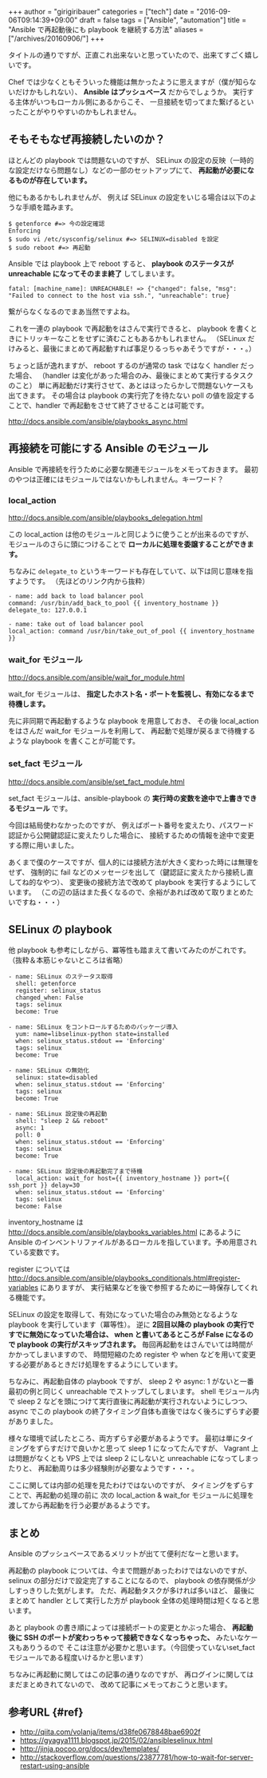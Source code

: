 +++
author = "girigiribauer"
categories = ["tech"]
date = "2016-09-06T09:14:39+09:00"
draft = false
tags = ["Ansible", "automation"]
title = "Ansible で再起動後にも playbook を継続する方法"
aliases = ["/archives/20160906/"]
+++

タイトルの通りですが、正直これ出来ないと思っていたので、出来てすごく嬉しいです。

Chef では少なくともそういった機能は無かったように思えますが（僕が知らないだけかもしれない）、
**Ansible はプッシュベース** だからでしょうか。
実行する主体がいつもローカル側にあるからこそ、
一旦接続を切ってまた繋げるといったことがやりやすいのかもしれません。



## そもそもなぜ再接続したいのか？

ほとんどの playbook では問題ないのですが、
SELinux の設定の反映（一時的な設定だけなら問題なし）などの一部のセットアップにて、
**再起動が必要になるものが存在しています。**

他にもあるかもしれませんが、
例えば SELinux の設定をいじる場合は以下のような手順を踏みます。

	$ getenforce #=> 今の設定確認
	Enforcing
	$ sudo vi /etc/sysconfig/selinux #=> SELINUX=disabled を設定
	$ sudo reboot #=> 再起動

Ansible では playbook 上で reboot すると、
**playbook のステータスが unreachable になってそのまま終了** してしまいます。

	fatal: [machine_name]: UNREACHABLE! => {"changed": false, "msg": "Failed to connect to the host via ssh.", "unreachable": true}

繋がらなくなるのでまあ当然ですよね。

これを一連の playbook で再起動をはさんで実行できると、
playbook を書くときにトリッキーなことをせずに済むこともあるかもしれません。
（SELinux だけみると、最後にまとめて再起動すれば事足りるっちゃあそうですが・・・。）

ちょっと話が逸れますが、 reboot するのが通常の task ではなく handler だった場合、
（handler は変化があった場合のみ、最後にまとめて実行するタスクのこと）
単に再起動だけ実行させて、あとはほったらかしで問題ないケースも出てきます。
その場合は playbook の実行完了を待たない poll の値を設定することで、handler で再起動をさせて終了させることは可能です。

<http://docs.ansible.com/ansible/playbooks_async.html>



## 再接続を可能にする Ansible のモジュール

Ansible で再接続を行うために必要な関連モジュールをメモっておきます。
最初のやつは正確にはモジュールではないかもしれません。キーワード？

### local_action

<http://docs.ansible.com/ansible/playbooks_delegation.html>

この local_action は他のモジュールと同じように使うことが出来るのですが、
モジュールのさらに頭につけることで
**ローカルに処理を委譲することができます。**

ちなみに `delegate_to` というキーワードも存在していて、以下は同じ意味を指すようです。
（先ほどのリンク内から抜粋）

	- name: add back to load balancer pool
	command: /usr/bin/add_back_to_pool {{ inventory_hostname }}
	delegate_to: 127.0.0.1

	- name: take out of load balancer pool
	local_action: command /usr/bin/take_out_of_pool {{ inventory_hostname }}

### wait_for モジュール

<http://docs.ansible.com/ansible/wait_for_module.html>

wait_for モジュールは、 **指定したホスト名・ポートを監視し、有効になるまで待機します。**

先に非同期で再起動するような playbook を用意しておき、
その後 local_action をはさんだ wait_for モジュールを利用して、
再起動で処理が戻るまで待機するような playbook を書くことが可能です。

### set_fact モジュール

<http://docs.ansible.com/ansible/set_fact_module.html>

set_fact モジュールは、ansible-playbook の **実行時の変数を途中で上書きできるモジュール** です。

今回は結局使わなかったのですが、
例えばポート番号を変えたり、パスワード認証から公開鍵認証に変えたりした場合に、
接続するための情報を途中で変更する際に用いました。

あくまで僕のケースですが、個人的には接続方法が大きく変わった時には無理をせず、
強制的に fail などのメッセージを出して（鍵認証に変えたから接続し直してね的なやつ）、
変更後の接続方法で改めて playbook を実行するようにしています。
（この辺の話はまた長くなるので、余裕があれば改めて取りまとめたいですね・・・）



## SELinux の playbook

他 playbook も参考にしながら、冪等性も踏まえて書いてみたのがこれです。
（抜粋＆本筋じゃないところは省略）

	- name: SELinux のステータス取得
	  shell: getenforce
	  register: selinux_status
	  changed_when: False
	  tags: selinux
	  become: True

	- name: SELinux をコントロールするためのパッケージ導入
	  yum: name=libselinux-python state=installed
	  when: selinux_status.stdout == 'Enforcing'
	  tags: selinux
	  become: True

	- name: SELinux の無効化
	  selinux: state=disabled
	  when: selinux_status.stdout == 'Enforcing'
	  tags: selinux
	  become: True

	- name: SELinux 設定後の再起動
	  shell: "sleep 2 && reboot"
	  async: 1
	  poll: 0
	  when: selinux_status.stdout == 'Enforcing'
	  tags: selinux
	  become: True

	- name: SELinux 設定後の再起動完了まで待機
	  local_action: wait_for host={{ inventory_hostname }} port={{ ssh_port }} delay=30
	  when: selinux_status.stdout == 'Enforcing'
	  tags: selinux
	  become: False

inventory_hostname は <http://docs.ansible.com/ansible/playbooks_variables.html> にあるように
Ansible のインベントリファイルがあるローカルを指しています。予め用意されている変数です。

register については
<http://docs.ansible.com/ansible/playbooks_conditionals.html#register-variables> にありますが、
実行結果などを後で参照するために一時保存してくれる機能です。

SELinux の設定を取得して、有効になっていた場合のみ無効となるような playbook を実行しています（冪等性）。
逆に **2回目以降の playbook の実行ですでに無効になっていた場合は、
when と書いてあるところが False になるので playbook の実行がスキップされます。**
毎回再起動をはさんでいては時間がかかってしまいますので、
時間短縮のため register や when などを用いて変更する必要があるときだけ処理をするようにしています。

ちなみに、再起動自体の playbook ですが、
sleep 2 や async: 1 がないと一番最初の例と同じく unreachable でストップしてしまいます。
shell モジュール内で sleep 2 などを頭につけて実行直後に再起動が実行されないようにしつつ、
async でこの playbook の終了タイミング自体も直後ではなく後ろにずらす必要がありました。

様々な環境で試したところ、両方ずらす必要があるようです。
最初は単にタイミングをずらすだけで良いかと思って sleep 1 になってたんですが、
Vagrant 上は問題がなくとも VPS 上では sleep 2 にしないと unreachable になってしまったりと、
再起動周りは多少経験則が必要なようです・・・。

ここに関しては内部の処理を見たわけではないのですが、
タイミングをずらすことで、再起動の処理の前に
次の local_action &amp; wait_for モジュールに処理を渡してから再起動を行う必要があるようです。



## まとめ

Ansible のプッシュベースであるメリットが出てて便利だなーと思います。

再起動の playbook については、今まで問題があったわけではないのですが、
selinux の部分だけで設定完了することになるので、
playbook の依存関係が少しすっきりした気がします。
ただ、再起動タスクが多ければ多いほど、
最後にまとめて handler として実行した方が playbook 全体の処理時間は短くなると思います。

あと playbook の書き順によっては接続ポートの変更とかぶった場合、
**再起動後に SSH のポートが変わっちゃって接続できなくなっちゃった、** みたいなケースもありうるので
そこは注意が必要かと思います。（今回使っていないset_fact モジュールである程度いけるかと思います）

ちなみに再起動に関してはこの記事の通りなのですが、
再ログインに関してはまだまとめきれてないので、
改めて記事にメモっておこうと思います。



## 参考URL {#ref}

* <http://qiita.com/volanja/items/d38fe0678848bae6902f>
* <https://gyagya1111.blogspot.jp/2015/02/ansibleselinux.html>
* <http://jinja.pocoo.org/docs/dev/templates/>
* <http://stackoverflow.com/questions/23877781/how-to-wait-for-server-restart-using-ansible>
